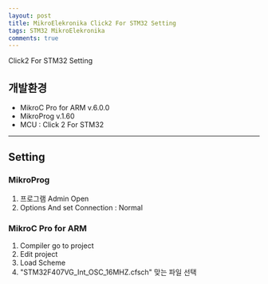 ```yaml
---
layout: post
title: MikroElekronika Click2 For STM32 Setting
tags: STM32 MikroElekronika
comments: true
---
```


Click2 For STM32 Setting

## 개발환경
- MikroC Pro for ARM v.6.0.0
- MikroProg v.1.60
- MCU : Click 2 For STM32

------------
## Setting
### MikroProg
1. 프로그램 Admin Open
2. Options And set Connection : Normal

### MikroC Pro for ARM
1. Compiler go to project
2. Edit project
3. Load Scheme
4. "STM32F407VG_Int_OSC_16MHZ.cfsch" 맞는 파일 선택
